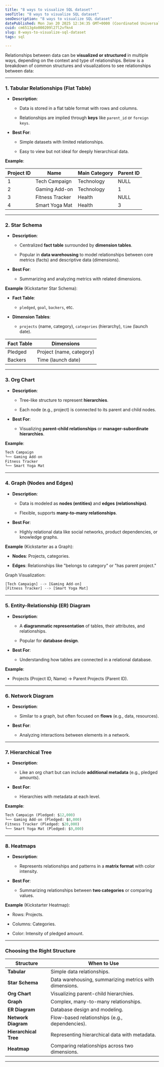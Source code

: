 ```yaml
---
title: "8 ways to visualize SQL dataset"
seoTitle: "8 ways to visualize SQL dataset"
seoDescription: "8 ways to visualize SQL dataset"
datePublished: Mon Jan 20 2025 12:34:35 GMT+0000 (Coordinated Universal Time)
cuid: cm6513g4o000209l27l2vfkn4
slug: 8-ways-to-visualize-sql-dataset
tags: sql

---
```


Relationships between data can be **visualized or structured** in multiple ways, depending on the context and type of relationships. Below is a breakdown of common structures and visualizations to see relationships between data:

---

### **1\. Tabular Relationships (Flat Table)**

* **Description**:
    
    * Data is stored in a flat table format with rows and columns.
        
    * Relationships are implied through **keys** like `parent_id` or `foreign keys`.
        
* **Best For**:
    
    * Simple datasets with limited relationships.
        
    * Easy to view but not ideal for deeply hierarchical data.
        

**Example**:

| **Project ID** | **Name** | **Main Category** | **Parent ID** |
| --- | --- | --- | --- |
| 1 | Tech Campaign | Technology | NULL |
| 2 | Gaming Add-on | Technology | 1 |
| 3 | Fitness Tracker | Health | NULL |
| 4 | Smart Yoga Mat | Health | 3 |

---

### **2\. Star Schema**

* **Description**:
    
    * Centralized **fact table** surrounded by **dimension tables**.
        
    * Popular in **data warehousing** to model relationships between core metrics (facts) and descriptive data (dimensions).
        
* **Best For**:
    
    * Summarizing and analyzing metrics with related dimensions.
        

**Example** (Kickstarter Star Schema):

* **Fact Table**:
    
    * `pledged`, `goal`, `backers`, etc.
        
* **Dimension Tables**:
    
    * `projects` (name, category), `categories` (hierarchy), `time` (launch date).
        

| **Fact Table** | **Dimensions** |
| --- | --- |
| Pledged | Project (name, category) |
| Backers | Time (launch date) |

---

### **3\. Org Chart**

* **Description**:
    
    * Tree-like structure to represent **hierarchies**.
        
    * Each node (e.g., project) is connected to its parent and child nodes.
        
* **Best For**:
    
    * Visualizing **parent-child relationships** or **manager-subordinate hierarchies**.
        

**Example**:

```python
Tech Campaign
└── Gaming Add-on
Fitness Tracker
└── Smart Yoga Mat
```

---

### **4\. Graph (Nodes and Edges)**

* **Description**:
    
    * Data is modeled as **nodes (entities)** and **edges (relationships)**.
        
    * Flexible, supports **many-to-many relationships**.
        
* **Best For**:
    
    * Highly relational data like social networks, product dependencies, or knowledge graphs.
        

**Example** (Kickstarter as a Graph):

* **Nodes**: Projects, categories.
    
* **Edges**: Relationships like "belongs to category" or "has parent project."
    

Graph Visualization:

```python
[Tech Campaign] --> [Gaming Add-on]
[Fitness Tracker] --> [Smart Yoga Mat]
```

---

### **5\. Entity-Relationship (ER) Diagram**

* **Description**:
    
    * A **diagrammatic representation** of tables, their attributes, and relationships.
        
    * Popular for **database design**.
        
* **Best For**:
    
    * Understanding how tables are connected in a relational database.
        

**Example**:

* Projects (Project ID, Name) → Parent Projects (Parent ID).
    

---

### **6\. Network Diagram**

* **Description**:
    
    * Similar to a graph, but often focused on **flows** (e.g., data, resources).
        
* **Best For**:
    
    * Analyzing interactions between elements in a network.
        

---

### **7\. Hierarchical Tree**

* **Description**:
    
    * Like an org chart but can include **additional metadata** (e.g., pledged amounts).
        
* **Best For**:
    
    * Hierarchies with metadata at each level.
        

**Example**:

```python
Tech Campaign (Pledged: $12,000)
└── Gaming Add-on (Pledged: $8,000)
Fitness Tracker (Pledged: $20,000)
└── Smart Yoga Mat (Pledged: $9,000)
```

---

### **8\. Heatmaps**

* **Description**:
    
    * Represents relationships and patterns in a **matrix format** with color intensity.
        
* **Best For**:
    
    * Summarizing relationships between **two categories** or comparing values.
        

**Example** (Kickstarter Heatmap):

* Rows: Projects.
    
* Columns: Categories.
    
* Color: Intensity of pledged amount.
    

---

### **Choosing the Right Structure**

| **Structure** | **When to Use** |
| --- | --- |
| **Tabular** | Simple data relationships. |
| **Star Schema** | Data warehousing, summarizing metrics with dimensions. |
| **Org Chart** | Visualizing parent-child hierarchies. |
| **Graph** | Complex, many-to-many relationships. |
| **ER Diagram** | Database design and modeling. |
| **Network Diagram** | Flow-based relationships (e.g., dependencies). |
| **Hierarchical Tree** | Representing hierarchical data with metadata. |
| **Heatmap** | Comparing relationships across two dimensions. |

---